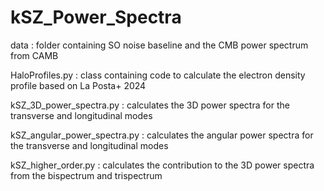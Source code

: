 # kSZ_Power_Spectra

data : folder containing SO noise baseline and the CMB power spectrum from CAMB

HaloProfiles.py : class containing code to calculate the electron density profile based on La Posta+ 2024

kSZ_3D_power_spectra.py : calculates the 3D power spectra for the transverse and longitudinal modes

kSZ_angular_power_spectra.py : calculates the angular power spectra for the transverse and longitudinal modes

kSZ_higher_order.py : calculates the contribution to the 3D power spectra from the bispectrum and trispectrum
